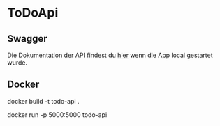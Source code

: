 # ToDoApi

## Swagger

Die Dokumentation der API findest du [hier](http://localhost:5000/docs) wenn die App local gestartet wurde.

## Docker

docker build -t todo-api .

docker run -p 5000:5000 todo-api
